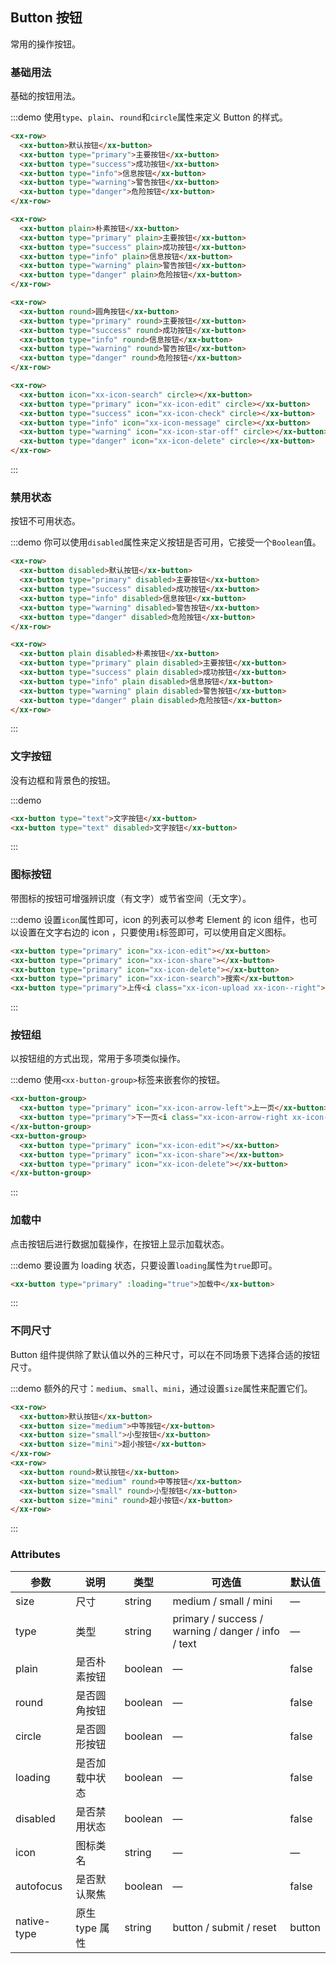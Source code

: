 ## Button 按钮
常用的操作按钮。

### 基础用法

基础的按钮用法。

:::demo 使用`type`、`plain`、`round`和`circle`属性来定义 Button 的样式。

```html
<xx-row>
  <xx-button>默认按钮</xx-button>
  <xx-button type="primary">主要按钮</xx-button>
  <xx-button type="success">成功按钮</xx-button>
  <xx-button type="info">信息按钮</xx-button>
  <xx-button type="warning">警告按钮</xx-button>
  <xx-button type="danger">危险按钮</xx-button>
</xx-row>

<xx-row>
  <xx-button plain>朴素按钮</xx-button>
  <xx-button type="primary" plain>主要按钮</xx-button>
  <xx-button type="success" plain>成功按钮</xx-button>
  <xx-button type="info" plain>信息按钮</xx-button>
  <xx-button type="warning" plain>警告按钮</xx-button>
  <xx-button type="danger" plain>危险按钮</xx-button>
</xx-row>

<xx-row>
  <xx-button round>圆角按钮</xx-button>
  <xx-button type="primary" round>主要按钮</xx-button>
  <xx-button type="success" round>成功按钮</xx-button>
  <xx-button type="info" round>信息按钮</xx-button>
  <xx-button type="warning" round>警告按钮</xx-button>
  <xx-button type="danger" round>危险按钮</xx-button>
</xx-row>

<xx-row>
  <xx-button icon="xx-icon-search" circle></xx-button>
  <xx-button type="primary" icon="xx-icon-edit" circle></xx-button>
  <xx-button type="success" icon="xx-icon-check" circle></xx-button>
  <xx-button type="info" icon="xx-icon-message" circle></xx-button>
  <xx-button type="warning" icon="xx-icon-star-off" circle></xx-button>
  <xx-button type="danger" icon="xx-icon-delete" circle></xx-button>
</xx-row>
```
:::

### 禁用状态

按钮不可用状态。

:::demo 你可以使用`disabled`属性来定义按钮是否可用，它接受一个`Boolean`值。

```html
<xx-row>
  <xx-button disabled>默认按钮</xx-button>
  <xx-button type="primary" disabled>主要按钮</xx-button>
  <xx-button type="success" disabled>成功按钮</xx-button>
  <xx-button type="info" disabled>信息按钮</xx-button>
  <xx-button type="warning" disabled>警告按钮</xx-button>
  <xx-button type="danger" disabled>危险按钮</xx-button>
</xx-row>

<xx-row>
  <xx-button plain disabled>朴素按钮</xx-button>
  <xx-button type="primary" plain disabled>主要按钮</xx-button>
  <xx-button type="success" plain disabled>成功按钮</xx-button>
  <xx-button type="info" plain disabled>信息按钮</xx-button>
  <xx-button type="warning" plain disabled>警告按钮</xx-button>
  <xx-button type="danger" plain disabled>危险按钮</xx-button>
</xx-row>
```
:::

### 文字按钮

没有边框和背景色的按钮。

:::demo
```html
<xx-button type="text">文字按钮</xx-button>
<xx-button type="text" disabled>文字按钮</xx-button>
```
:::

### 图标按钮

带图标的按钮可增强辨识度（有文字）或节省空间（无文字）。

:::demo 设置`icon`属性即可，icon 的列表可以参考 Element 的 icon 组件，也可以设置在文字右边的 icon ，只要使用`i`标签即可，可以使用自定义图标。

```html
<xx-button type="primary" icon="xx-icon-edit"></xx-button>
<xx-button type="primary" icon="xx-icon-share"></xx-button>
<xx-button type="primary" icon="xx-icon-delete"></xx-button>
<xx-button type="primary" icon="xx-icon-search">搜索</xx-button>
<xx-button type="primary">上传<i class="xx-icon-upload xx-icon--right"></i></xx-button>
```
:::

### 按钮组

以按钮组的方式出现，常用于多项类似操作。

:::demo 使用`<xx-button-group>`标签来嵌套你的按钮。

```html
<xx-button-group>
  <xx-button type="primary" icon="xx-icon-arrow-left">上一页</xx-button>
  <xx-button type="primary">下一页<i class="xx-icon-arrow-right xx-icon--right"></i></xx-button>
</xx-button-group>
<xx-button-group>
  <xx-button type="primary" icon="xx-icon-edit"></xx-button>
  <xx-button type="primary" icon="xx-icon-share"></xx-button>
  <xx-button type="primary" icon="xx-icon-delete"></xx-button>
</xx-button-group>
```
:::

### 加载中

点击按钮后进行数据加载操作，在按钮上显示加载状态。

:::demo 要设置为 loading 状态，只要设置`loading`属性为`true`即可。

```html
<xx-button type="primary" :loading="true">加载中</xx-button>
```
:::

### 不同尺寸

Button 组件提供除了默认值以外的三种尺寸，可以在不同场景下选择合适的按钮尺寸。

:::demo 额外的尺寸：`medium`、`small`、`mini`，通过设置`size`属性来配置它们。

```html
<xx-row>
  <xx-button>默认按钮</xx-button>
  <xx-button size="medium">中等按钮</xx-button>
  <xx-button size="small">小型按钮</xx-button>
  <xx-button size="mini">超小按钮</xx-button>
</xx-row>
<xx-row>
  <xx-button round>默认按钮</xx-button>
  <xx-button size="medium" round>中等按钮</xx-button>
  <xx-button size="small" round>小型按钮</xx-button>
  <xx-button size="mini" round>超小按钮</xx-button>
</xx-row>
```
:::

### Attributes
| 参数      | 说明    | 类型      | 可选值       | 默认值   |
|---------- |-------- |---------- |-------------  |-------- |
| size     | 尺寸   | string  |   medium / small / mini            |    —     |
| type     | 类型   | string    |   primary / success / warning / danger / info / text |     —    |
| plain     | 是否朴素按钮   | boolean    | — | false   |
| round     | 是否圆角按钮   | boolean    | — | false   |
| circle     | 是否圆形按钮   | boolean    | — | false   |
| loading     | 是否加载中状态   | boolean    | — | false   |
| disabled  | 是否禁用状态    | boolean   | —   | false   |
| icon  | 图标类名 | string   |  —  |  —  |
| autofocus  | 是否默认聚焦 | boolean   |  —  |  false  |
| native-type | 原生 type 属性 | string | button / submit / reset | button |
